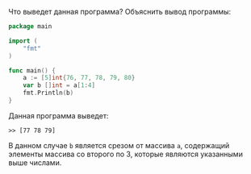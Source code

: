 Что выведет данная программа? Объяснить вывод программы:
```go
package main

import (
    "fmt"
)

func main() {
    a := [5]int{76, 77, 78, 79, 80}
    var b []int = a[1:4]
    fmt.Println(b)
}
```

Данная программа выведет:
```shell
>> [77 78 79]
```
В данном случае `b` является срезом от массива `a`, содержащий элементы массива
со второго по 3, которые являются указанными выше числами.
